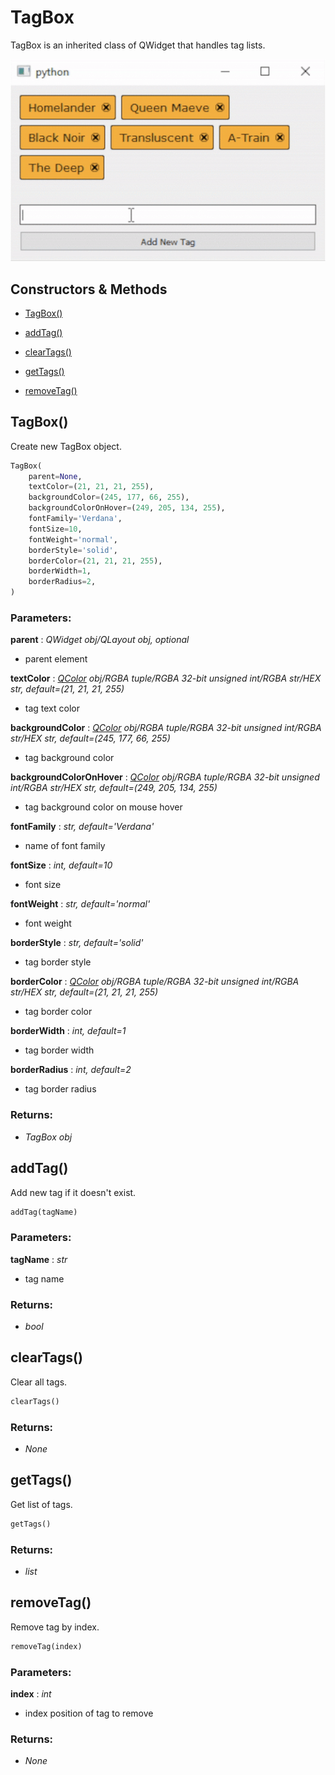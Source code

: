 # TagBox

TagBox is an inherited class of QWidget that handles tag lists.

![TagBox Example](../img/TagBoxExample.gif)

## Constructors & Methods

- [TagBox()](#tagbox-1)

- [addTag()](#addtag)

- [clearTags()](#cleartags)

- [getTags()](#gettags)

- [removeTag()](#removetag)



## TagBox()

Create new TagBox object.

```python
TagBox(
    parent=None,
    textColor=(21, 21, 21, 255),
    backgroundColor=(245, 177, 66, 255),
    backgroundColorOnHover=(249, 205, 134, 255),
    fontFamily='Verdana',
    fontSize=10,
    fontWeight='normal',
    borderStyle='solid',
    borderColor=(21, 21, 21, 255),
    borderWidth=1,
    borderRadius=2,
)
```

### Parameters:

**parent** : *QWidget obj/QLayout obj, optional*
- parent element

**textColor** : *[QColor](https://doc.qt.io/qtforpython-5/PySide2/QtGui/QColor.html) obj/RGBA tuple/RGBA 32-bit unsigned int/RGBA str/HEX str, default=(21, 21, 21, 255)*
- tag text color

**backgroundColor** : *[QColor](https://doc.qt.io/qtforpython-5/PySide2/QtGui/QColor.html) obj/RGBA tuple/RGBA 32-bit unsigned int/RGBA str/HEX str, default=(245, 177, 66, 255)*
- tag background color

**backgroundColorOnHover** : *[QColor](https://doc.qt.io/qtforpython-5/PySide2/QtGui/QColor.html) obj/RGBA tuple/RGBA 32-bit unsigned int/RGBA str/HEX str, default=(249, 205, 134, 255)*
- tag background color on mouse hover

**fontFamily** : *str, default='Verdana'*
- name of font family

**fontSize** : *int, default=10*
- font size

**fontWeight** : *str, default='normal'*
- font weight

**borderStyle** : *str, default='solid'*
- tag border style

**borderColor** : *[QColor](https://doc.qt.io/qtforpython-5/PySide2/QtGui/QColor.html) obj/RGBA tuple/RGBA 32-bit unsigned int/RGBA str/HEX str, default=(21, 21, 21, 255)*
- tag border color

**borderWidth** : *int, default=1*
- tag border width

**borderRadius** : *int, default=2*
- tag border radius

### Returns:
- *TagBox obj*

## addTag()

Add new tag if it doesn't exist.

```python
addTag(tagName)
```

### Parameters:

**tagName** : *str*
- tag name

### Returns:
- *bool*

## clearTags()

Clear all tags.

```python
clearTags()
```

### Returns:
- *None*

## getTags()

Get list of tags.

```python
getTags()
```

### Returns:
- *list*

## removeTag()

Remove tag by index.

```python
removeTag(index)
```

### Parameters:

**index** : *int*
- index position of tag to remove

### Returns:
- *None*

